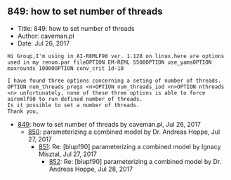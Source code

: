 ## 849: how to set number of threads

- Title: 849: how to set number of threads
- Author: caveman.pl
- Date: Jul 26, 2017

```
Hi Group,I'm using in AI-REMLF90 ver. 1.128 on linux.here are options used in my renum.par fileOPTION EM-REML 5500OPTION use_yamsOPTION maxrounds 10000OPTION conv_crit 1d-10

I have found three options concerning a seting of number of threads.
OPTION num_threads_pregs <n>OPTION num_threads_iod <n>OPTION nthreads <n> unfortunately, none of these three options is able to force airemlf90 to run defined number of threads.
Is it possible to set a number of threads.
Thank you,
```

- [849](0849.md): how to set number of threads by caveman.pl, Jul 26, 2017
    - [850](0850.md): parameterizing a combined model by Dr. Andreas Hoppe, Jul 27, 2017
        - [851](0851.md): Re: [blupf90] parameterizing a combined model by Ignacy Misztal, Jul 27, 2017
            - [852](0852.md): Re: [blupf90] parameterizing a combined model by Dr. Andreas Hoppe, Jul 28, 2017
